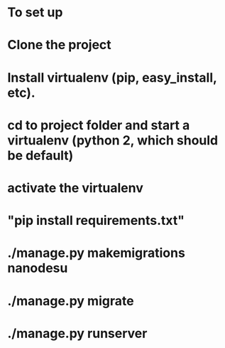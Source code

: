 To set up
=========

# Clone the project
# Install virtualenv (pip, easy_install, etc).
# cd to project folder and start a virtualenv (python 2, which should be default)
# activate the virtualenv
# "pip install requirements.txt"
# ./manage.py makemigrations nanodesu
# ./manage.py migrate
# ./manage.py runserver